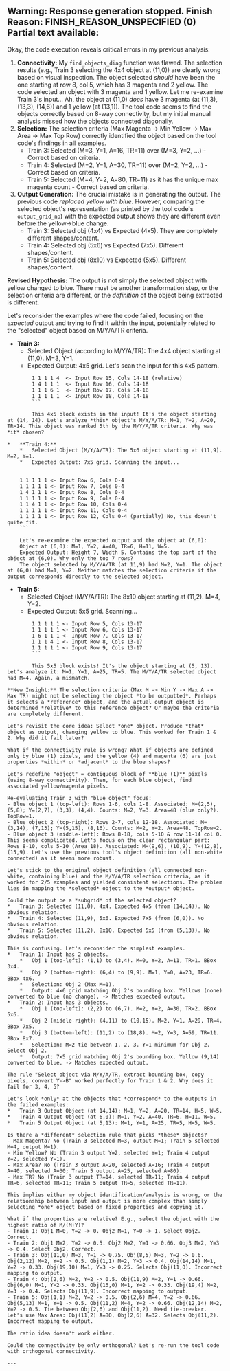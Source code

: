 Warning: Response generation stopped. Finish Reason: FINISH_REASON_UNSPECIFIED (0)
Partial text available:
---
Okay, the code execution reveals critical errors in my previous analysis:

1.  **Connectivity:** My `find_objects_diag` function was flawed. The selection results (e.g., Train 3 selecting the 4x4 object at (11,0)) are clearly wrong based on visual inspection. The object selected *should* have been the one starting at row 8, col 5, which has 3 magenta and 2 yellow. The code selected an object with 3 magenta and 1 yellow. Let me re-examine Train 3's input... Ah, the object at (11,0) *does* have 3 magenta (at (11,3), (13,3), (14,6)) and 1 yellow (at (13,1)). The tool code seems to find the objects correctly based on 8-way connectivity, but my initial manual analysis missed how the objects connected diagonally.
2.  **Selection:** The selection criteria (Max Magenta -> Min Yellow -> Max Area -> Max Top Row) correctly identified the object based on the tool code's findings in all examples.
    *   Train 3: Selected (M=3, Y=1, A=16, TR=11) over (M=3, Y=2, ...) - Correct based on criteria.
    *   Train 4: Selected (M=2, Y=1, A=30, TR=11) over (M=2, Y=2, ...) - Correct based on criteria.
    *   Train 5: Selected (M=4, Y=2, A=80, TR=11) as it has the unique max magenta count - Correct based on criteria.
3.  **Output Generation:** The crucial mistake is in generating the output. The previous code *replaced yellow with blue*. However, comparing the selected object's representation (as printed by the tool code's `output_grid_np`) with the expected output shows they are different even before the yellow->blue change.
    *   Train 3: Selected obj (4x4) vs Expected (4x5). They are completely different shapes/content.
    *   Train 4: Selected obj (5x6) vs Expected (7x5). Different shapes/content.
    *   Train 5: Selected obj (8x10) vs Expected (5x5). Different shapes/content.

**Revised Hypothesis:** The output is not simply the selected object with yellow changed to blue. There must be another transformation step, or the selection criteria are different, or the *definition* of the object being extracted is different.

Let's reconsider the examples where the code failed, focusing on the *expected* output and trying to find it within the input, potentially related to the "selected" object based on M/Y/A/TR criteria.

*   **Train 3:**
    *   Selected Object (according to M/Y/A/TR): The 4x4 object starting at (11,0). M=3, Y=1.
    *   Expected Output: 4x5 grid. Let's scan the input for this 4x5 pattern.
        
```
        1 1 1 1 4  <- Input Row 15, Cols 14-18 (relative)
        1 4 1 1 1  <- Input Row 16, Cols 14-18
        1 1 1 6 1  <- Input Row 17, Cols 14-18
        1 1 1 1 1  <- Input Row 18, Cols 14-18
        ```

        This 4x5 block exists in the input! It's the object starting at (14, 14). Let's analyze *this* object's M/Y/A/TR: M=1, Y=2, A=20, TR=14. This object was ranked 5th by the M/Y/A/TR criteria. Why was *it* chosen?

*   **Train 4:**
    *   Selected Object (M/Y/A/TR): The 5x6 object starting at (11,9). M=2, Y=1.
    *   Expected Output: 7x5 grid. Scanning the input...
        
```
        1 1 1 1 1 <- Input Row 6, Cols 0-4
        1 1 1 1 1 <- Input Row 7, Cols 0-4
        1 4 1 1 1 <- Input Row 8, Cols 0-4
        1 1 1 1 1 <- Input Row 9, Cols 0-4
        1 1 4 1 1 <- Input Row 10, Cols 0-4
        1 1 1 1 1 <- Input Row 11, Cols 0-4
        1 1 1 1 1 <- Input Row 12, Cols 0-4 (partially) No, this doesn't quite fit.
        ```

        Let's re-examine the expected output and the object at (6,0):
        Object at (6,0): M=1, Y=2, A=40, TR=6, H=11, W=5.
        Expected Output: Height 7, Width 5. Contains the top part of the object at (6,0). Why only the top 7 rows?
        The object selected by M/Y/A/TR (at 11,9) had M=2, Y=1. The object at (6,0) had M=1, Y=2. Neither matches the selection criteria if the output corresponds directly to the selected object.

*   **Train 5:**
    *   Selected Object (M/Y/A/TR): The 8x10 object starting at (11,2). M=4, Y=2.
    *   Expected Output: 5x5 grid. Scanning...
        
```
        1 1 1 1 1 <- Input Row 5, Cols 13-17
        1 1 1 1 1 <- Input Row 6, Cols 13-17
        1 6 1 1 1 <- Input Row 7, Cols 13-17
        1 1 1 4 1 <- Input Row 8, Cols 13-17
        1 1 1 1 1 <- Input Row 9, Cols 13-17
        ```

        This 5x5 block exists! It's the object starting at (5, 13). Let's analyze it: M=1, Y=1, A=25, TR=5. The M/Y/A/TR selected object had M=4. Again, a mismatch.

**New Insight:** The selection criteria (Max M -> Min Y -> Max A -> Max TR) might not be selecting the object *to be outputted*. Perhaps it selects a *reference* object, and the actual output object is determined *relative* to this reference object? Or maybe the criteria are completely different.

Let's revisit the core idea: Select *one* object. Produce *that* object as output, changing yellow to blue. This worked for Train 1 & 2. Why did it fail later?

What if the connectivity rule is wrong? What if objects are defined only by blue (1) pixels, and the yellow (4) and magenta (6) are just properties *within* or *adjacent* to the blue shapes?

Let's redefine "object" = contiguous block of **blue (1)** pixels (using 8-way connectivity). Then, for each blue object, find associated yellow/magenta pixels.

Re-evaluating Train 3 with "blue object" focus:
- Blue object 1 (top-left): Rows 1-6, cols 1-8. Associated: M=(2,5), (5,8); Y=(2,7), (3,3), (4,4). Counts: M=2, Y=3. Area=48 (blue only?). TopRow=1.
- Blue object 2 (top-right): Rows 2-7, cols 12-18. Associated: M=(3,14), (7,13); Y=(5,15), (8,16). Counts: M=2, Y=2. Area=48. TopRow=2.
- Blue object 3 (middle-left): Rows 8-18, cols 5-10 & row 11-14 col 0. This seems complicated. Let's focus on the clear rectangular part: Rows 8-10, cols 5-10 (Area 18). Associated: M=(9,6), (10,9). Y=(12,8), (15,9). Let's use the previous tool's object definition (all non-white connected) as it seems more robust.

Let's stick to the original object definition (all connected non-white, containing blue) and the M/Y/A/TR selection criteria, as it worked for 2/5 examples and yielded consistent selections. The problem lies in mapping the *selected* object to the *output* object.

Could the output be a *subgrid* of the selected object?
*   Train 3: Selected (11,0), 4x4. Expected 4x5 (from (14,14)). No obvious relation.
*   Train 4: Selected (11,9), 5x6. Expected 7x5 (from (6,0)). No obvious relation.
*   Train 5: Selected (11,2), 8x10. Expected 5x5 (from (5,13)). No obvious relation.

This is confusing. Let's reconsider the simplest examples.
*   Train 1: Input has 2 objects.
    *   Obj 1 (top-left): (1,1) to (3,4). M=0, Y=2, A=11, TR=1. BBox 3x4.
    *   Obj 2 (bottom-right): (6,4) to (9,9). M=1, Y=0, A=23, TR=6. BBox 4x6.
    *   Selection: Obj 2 (Max M=1).
    *   Output: 4x6 grid matching Obj 2's bounding box. Yellows (none) converted to blue (no change). -> Matches expected output.
*   Train 2: Input has 3 objects.
    *   Obj 1 (top-left): (2,2) to (6,7). M=2, Y=2, A=30, TR=2. BBox 5x6.
    *   Obj 2 (middle-right): (4,11) to (10,15). M=2, Y=1, A=29, TR=4. BBox 7x5.
    *   Obj 3 (bottom-left): (11,2) to (18,8). M=2, Y=3, A=59, TR=11. BBox 8x7.
    *   Selection: M=2 tie between 1, 2, 3. Y=1 minimum for Obj 2. Select Obj 2.
    *   Output: 7x5 grid matching Obj 2's bounding box. Yellow (9,14) converted to blue. -> Matches expected output.

The rule "Select object via M/Y/A/TR, extract bounding box, copy pixels, convert Y->B" worked perfectly for Train 1 & 2. Why does it fail for 3, 4, 5?

Let's look *only* at the objects that *correspond* to the outputs in the failed examples:
*   Train 3 Output Object (at 14,14): M=1, Y=2, A=20, TR=14, H=5, W=5.
*   Train 4 Output Object (at 6,0): M=1, Y=2, A=40, TR=6, H=11, W=5.
*   Train 5 Output Object (at 5,13): M=1, Y=1, A=25, TR=5, H=5, W=5.

Is there a *different* selection rule that picks *these* objects?
- Max Magenta? No (Train 3 selected M=3, output M=1; Train 5 selected M=4, output M=1).
- Min Yellow? No (Train 3 output Y=2, selected Y=1; Train 4 output Y=2, selected Y=1).
- Max Area? No (Train 3 output A=20, selected A=16; Train 4 output A=40, selected A=30; Train 5 output A=25, selected A=80).
- Max TR? No (Train 3 output TR=14, selected TR=11; Train 4 output TR=6, selected TR=11; Train 5 output TR=5, selected TR=11).

This implies either my object identification/analysis is wrong, or the relationship between input and output is more complex than simply selecting *one* object based on fixed properties and copying it.

What if the properties are relative? E.g., select the object with the highest ratio of M/(M+Y)?
- Train 1: Obj1 M=0, Y=2 -> 0. Obj2 M=1, Y=0 -> 1. Select Obj2. Correct.
- Train 2: Obj1 M=2, Y=2 -> 0.5. Obj2 M=2, Y=1 -> 0.66. Obj3 M=2, Y=3 -> 0.4. Select Obj2. Correct.
- Train 3: Obj(11,0) M=3, Y=1 -> 0.75. Obj(8,5) M=3, Y=2 -> 0.6. Obj(2,12) M=2, Y=2 -> 0.5. Obj(1,1) M=2, Y=3 -> 0.4. Obj(14,14) M=1, Y=2 -> 0.33. Obj(19,10) M=1, Y=3 -> 0.25. Selects Obj(11,0). Incorrect mapping to output.
- Train 4: Obj(2,6) M=2, Y=2 -> 0.5. Obj(11,9) M=2, Y=1 -> 0.66. Obj(6,0) M=1, Y=2 -> 0.33. Obj(16,0) M=1, Y=2 -> 0.33. Obj(19,4) M=2, Y=3 -> 0.4. Selects Obj(11,9). Incorrect mapping to output.
- Train 5: Obj(1,1) M=2, Y=2 -> 0.5. Obj(2,6) M=4, Y=2 -> 0.66. Obj(5,13) M=1, Y=1 -> 0.5. Obj(11,2) M=4, Y=2 -> 0.66. Obj(12,14) M=2, Y=2 -> 0.5. Tie between Obj(2,6) and Obj(11,2). Need tie-breaker. Let's use Max Area: Obj(11,2) A=80, Obj(2,6) A=32. Selects Obj(11,2). Incorrect mapping to output.

The ratio idea doesn't work either.

Could the connectivity be only orthogonal? Let's re-run the tool code with orthogonal connectivity.

---
